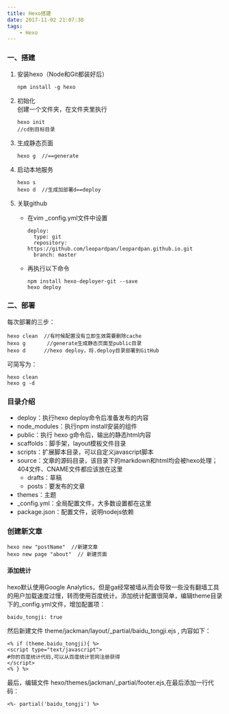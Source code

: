 ```yaml
---
title: Hexo搭建
date: 2017-11-02 21:07:30
tags:
	- Hexo
---
```


### 一、搭建

1. 安装hexo（Node和Git都装好后）

	```
	npm install -g hexo
	```

2. 初始化  
创建一个文件夹，在文件夹里执行

	```
	hexo init
	//cd到目标目录
	```

3. 生成静态页面

	```
	hexo g  //==generate
	```

4. 启动本地服务

	```
	hexo s   
	hexo d  //生成加部署d==deploy
	```

5. 关联github
	- 在vim _config.yml文件中设置
	
		```
		deploy:
		  type: git
		  repository: https://github.com/leopardpan/leopardpan.github.io.git
		  branch: master
		```

	- 再执行以下命令

		```
		npm install hexo-deployer-git --save
		hexo deploy
		```


### 二、部署

每次部署的三步：

```
hexo clean  //有时候配置没有立即生效需要删除cache
hexo g       //generate生成静态页面至public目录
hexo d      //hexo deploy，将.deploy目录部署到GitHub
```

可简写为：

```
hexo clean 
hexo g -d
```


### 目录介绍

- deploy：执行hexo deploy命令后准备发布的内容
- node_modules：执行npm install安装的组件
- public：执行 hexo g命令后，输出的静态html内容
- scaffolds：脚手架，layout模板文件目录
- scripts：扩展脚本目录，可以自定义javascript脚本
- source：文章的源码目录，该目录下的markdown和html均会被hexo处理；404文件、CNAME文件都应该放在这里
    - drafts：草稿
    - posts：要发布的文章
- themes：主题
- _config.yml：全局配置文件，大多数设置都在这里
- package.json：配置文件，说明nodejs依赖

### 创建新文章

```
hexo new "postName"  //新建文章
hexo new page "about"  // 新建页面
```

#### 添加统计
hexo默认使用Google Analytics，但是ga经常被墙从而会导致一些没有翻墙工具的用户加载速度过慢，转而使用百度统计。添加统计配置很简单，编辑theme目录下的_config.yml文件，增加配置项：

```
baidu_tongji: true
```

然后新建文件 theme/jackman/layout/_partial/baidu_tongji.ejs , 内容如下：

```
<% if (theme.baidu_tongji){ %>
<script type="text/javascript">
#你的百度统计代码,可以从百度统计官网注册获得
</script>
<% } %>
```

最后，编辑文件 hexo/themes/jackman/_partial/footer.ejs,在最后添加一行代码：

```
<%- partial('baidu_tongji') %>
```
